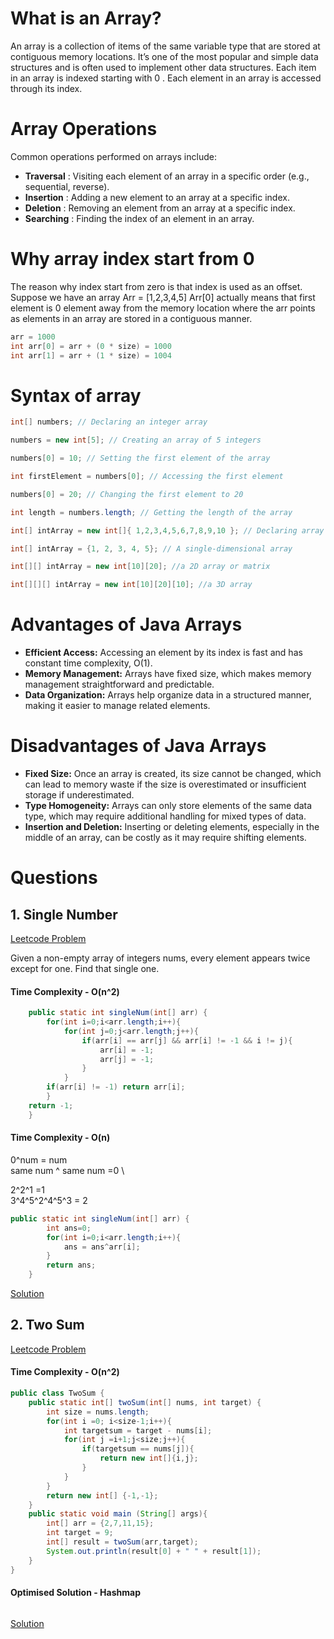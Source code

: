 # What is an Array?
An array is a collection of items of the same variable type that are stored at contiguous memory locations. It’s one of the most popular and simple data structures and is often used to implement other data structures. Each item in an array is indexed starting with 0 . Each element in an array is accessed through its index.

# Array Operations
Common operations performed on arrays include:

- **Traversal** : Visiting each element of an array in a specific order (e.g., sequential, reverse).
- **Insertion** : Adding a new element to an array at a specific index.
- **Deletion** : Removing an element from an array at a specific index.
- **Searching** : Finding the index of an element in an array.


# Why array index start from 0

The reason why index start from zero is that index is used as an offset. Suppose we have an array Arr = [1,2,3,4,5] Arr[0] actually means that first element is 0 element away from the memory location where the arr points as elements in an array are stored in a contiguous manner.

```java
arr = 1000
int arr[0] = arr + (0 * size) = 1000
int arr[1] = arr + (1 * size) = 1004
```

# Syntax of array

```java
int[] numbers; // Declaring an integer array

numbers = new int[5]; // Creating an array of 5 integers

numbers[0] = 10; // Setting the first element of the array

int firstElement = numbers[0]; // Accessing the first element

numbers[0] = 20; // Changing the first element to 20

int length = numbers.length; // Getting the length of the array
```

```java
int[] intArray = new int[]{ 1,2,3,4,5,6,7,8,9,10 }; // Declaring array literal

int[] intArray = {1, 2, 3, 4, 5}; // A single-dimensional array

int[][] intArray = new int[10][20]; //a 2D array or matrix

int[][][] intArray = new int[10][20][10]; //a 3D array
```

# Advantages of Java Arrays
- **Efficient Access:** Accessing an element by its index is fast and has constant time complexity, O(1).
- **Memory Management:** Arrays have fixed size, which makes memory management straightforward and predictable.
- **Data Organization:** Arrays help organize data in a structured manner, making it easier to manage related elements.

# Disadvantages of Java Arrays
- **Fixed Size:**  Once an array is created, its size cannot be changed, which can lead to memory waste if the size is overestimated or insufficient storage if underestimated.
- **Type Homogeneity:** Arrays can only store elements of the same data type, which may require additional handling for mixed types of data.
- **Insertion and Deletion:** Inserting or deleting elements, especially in the middle of an array, can be costly as it may require shifting elements.

# Questions

## 1. Single Number

[Leetcode Problem](https://leetcode.com/problems/single-number)

Given a non-empty array of integers nums, every element appears twice except for one. Find that single one.


#### Time Complexity - O(n^2)

```java
    public static int singleNum(int[] arr) {
        for(int i=0;i<arr.length;i++){
            for(int j=0;j<arr.length;j++){
                if(arr[i] == arr[j] && arr[i] != -1 && i != j){
                    arr[i] = -1;
                    arr[j] = -1;
                }
            }
        if(arr[i] != -1) return arr[i];
        }
    return -1;
    }
```

#### Time Complexity - O(n)

0^num = num \
same num ^ same num =0 \


2^2^1 =1 \
3^4^5^2^4^5^3 = 2

```java
public static int singleNum(int[] arr) {
        int ans=0;
        for(int i=0;i<arr.length;i++){
            ans = ans^arr[i];
        }
        return ans;
    }
```

[Solution](./singleNumber.java)

## 2. Two Sum

[Leetcode Problem](https://leetcode.com/problems/two-sum)

#### Time Complexity - O(n^2)

```java
public class TwoSum {
    public static int[] twoSum(int[] nums, int target) {
        int size = nums.length;
        for(int i =0; i<size-1;i++){
            int targetsum = target - nums[i];
            for(int j =i+1;j<size;j++){
                if(targetsum == nums[j]){
                    return new int[]{i,j};
                }
            }
        }
        return new int[] {-1,-1};
    }
    public static void main (String[] args){
        int[] arr = {2,7,11,15};
        int target = 9;
        int[] result = twoSum(arr,target);
        System.out.println(result[0] + " " + result[1]);
    }
}
```

#### Optimised Solution - Hashmap

```java
```

[Solution](./TwoSum.java)
